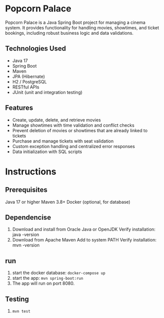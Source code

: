 # Popcorn Palace

Popcorn Palace is a Java Spring Boot project for managing a cinema system. It provides functionality for handling movies, showtimes, and ticket bookings, including robust business logic and data validations.

## Technologies Used

- Java 17
- Spring Boot
- Maven
- JPA (Hibernate)
- H2 / PostgreSQL
- RESTful APIs
- JUnit (unit and integration testing)

## Features

- Create, update, delete, and retrieve movies
- Manage showtimes with time validation and conflict checks
- Prevent deletion of movies or showtimes that are already linked to tickets
- Purchase and manage tickets with seat validation
- Custom exception handling and centralized error responses
- Data initialization with SQL scripts

# Instructions

## Prerequisites
Java 17 or higher
Maven 3.8+
Docker (optional, for database)

## Dependencise
1. Download and install from Oracle Java or OpenJDK
   Verify installation: java -version
2. Download from Apache Maven
   Add to system PATH
   Verify installation: mvn -version

## run
1. start the docker database:
   `docker-compose up`
2. start the app:
   `mvn spring-boot:run`
3. The app will run on port 8080. 

## Testing
1. `mvn test`


